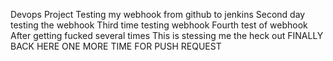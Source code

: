 Devops Project
Testing my webhook from github to jenkins 
Second day testing the webhook
Third time testing webhook
Fourth test of webhook
After getting fucked several times
This is stessing me the heck out
FINALLY BACK HERE
ONE MORE TIME FOR PUSH REQUEST
